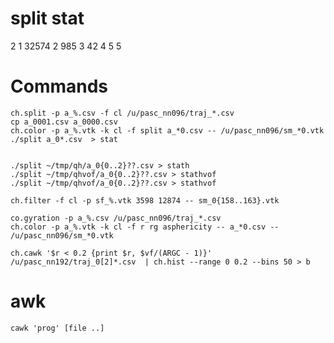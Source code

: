 # split stat
  2 1
  32574 2
    985 3
     42 4
      5 5

# Commands

    ch.split -p a_%.csv -f cl /u/pasc_nn096/traj_*.csv
    cp a_0001.csv a_0000.csv
    ch.color -p a_%.vtk -k cl -f split a_*0.csv -- /u/pasc_nn096/sm_*0.vtk
    ./split a_0*.csv  > stat


    ./split ~/tmp/qh/a_0{0..2}??.csv > stath
    ./split ~/tmp/qhvof/a_0{0..2}??.csv > stathvof
    ./split ~/tmp/qhvof/a_0{0..2}??.csv > stathvof

    ch.filter -f cl -p sf_%.vtk 3598 12874 -- sm_0{158..163}.vtk

    co.gyration -p a_%.csv /u/pasc_nn096/traj_*.csv
    ch.color -p a_%.vtk -k cl -f r rg asphericity -- a_*0.csv -- /u/pasc_nn096/sm_*0.vtk

    ch.cawk '$r < 0.2 {print $r, $vf/(ARGC - 1)}' /u/pasc_nn192/traj_0[2]*.csv  | ch.hist --range 0 0.2 --bins 50 > b

# awk

    cawk 'prog' [file ..]
